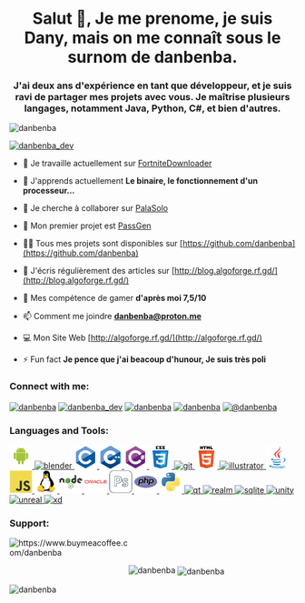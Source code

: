 <h1 align="center">Salut 👋, Je me prenome, je suis Dany, mais on me connaît sous le surnom de danbenba.</h1>
<h3 align="center">J'ai deux ans d'expérience en tant que développeur, et je suis ravi de partager mes projets avec vous. Je maîtrise plusieurs langages, notamment Java, Python, C#, et bien d'autres.</h3>

<p align="left"> <img src="https://komarev.com/ghpvc/?username=danbenba&label=Profile%20views&color=0e75b6&style=flat" alt="danbenba" /> </p>

<p align="left"> <a href="https://twitter.com/danbenba_dev" target="blank"><img src="https://img.shields.io/twitter/follow/danbenba_dev?logo=twitter&style=for-the-badge" alt="danbenba_dev" /></a> </p>

- 🔭 Je travaille actuellement sur [FortniteDownloader](https://github.com/danbenba/fortnitedownloader)

- 🌱 J'apprends actuellement **Le binaire, le fonctionnement d'un processeur...**

- 👯 Je cherche à collaborer sur [PalaSolo](https://github.com/palasolo/palasolo/)

- 🥇 Mon premier projet est [PassGen](https://github.com/danbenba/passgen)

- 👨‍💻 Tous mes projets sont disponibles sur [https://github.com/danbenba](https://github.com/danbenba)

- 📝 J'écris régulièrement des articles sur [http://blog.algoforge.rf.gd/](http://blog.algoforge.rf.gd/)

- 👾 Mes compétence de gamer **d'après moi 7,5/10**

- 📫 Comment me joindre **danbenba@proton.me**

- 💻 Mon Site Web [http://algoforge.rf.gd/](http://algoforge.rf.gd/)

- ⚡ Fun fact **Je pence que j'ai beacoup d'hunour, Je suis très poli**

<h3 align="left">Connect with me:</h3>
<p align="left">
<a href="https://dev.to/danbenba" target="blank"><img align="center" src="https://raw.githubusercontent.com/rahuldkjain/github-profile-readme-generator/master/src/images/icons/Social/devto.svg" alt="danbenba" height="30" width="40" /></a>
<a href="https://twitter.com/danbenba_dev" target="blank"><img align="center" src="https://raw.githubusercontent.com/rahuldkjain/github-profile-readme-generator/master/src/images/icons/Social/twitter.svg" alt="danbenba_dev" height="30" width="40" /></a>
<a href="https://instagram.com/danbenba" target="blank"><img align="center" src="https://raw.githubusercontent.com/rahuldkjain/github-profile-readme-generator/master/src/images/icons/Social/instagram.svg" alt="danbenba" height="30" width="40" /></a>
<a href="https://www.youtube.com/c/danbenba" target="blank"><img align="center" src="https://raw.githubusercontent.com/rahuldkjain/github-profile-readme-generator/master/src/images/icons/Social/youtube.svg" alt="danbenba" height="30" width="40" /></a>
<a href="https://www.hackerearth.com/@danbenba" target="blank"><img align="center" src="https://raw.githubusercontent.com/rahuldkjain/github-profile-readme-generator/master/src/images/icons/Social/hackerearth.svg" alt="@danbenba" height="30" width="40" /></a>
</p>

<h3 align="left">Languages and Tools:</h3>
<p align="left"> <a href="https://developer.android.com" target="_blank" rel="noreferrer"> <img src="https://raw.githubusercontent.com/devicons/devicon/master/icons/android/android-original-wordmark.svg" alt="android" width="40" height="40"/> </a> <a href="https://www.blender.org/" target="_blank" rel="noreferrer"> <img src="https://download.blender.org/branding/community/blender_community_badge_white.svg" alt="blender" width="40" height="40"/> </a> <a href="https://www.cprogramming.com/" target="_blank" rel="noreferrer"> <img src="https://raw.githubusercontent.com/devicons/devicon/master/icons/c/c-original.svg" alt="c" width="40" height="40"/> </a> <a href="https://www.w3schools.com/cpp/" target="_blank" rel="noreferrer"> <img src="https://raw.githubusercontent.com/devicons/devicon/master/icons/cplusplus/cplusplus-original.svg" alt="cplusplus" width="40" height="40"/> </a> <a href="https://www.w3schools.com/cs/" target="_blank" rel="noreferrer"> <img src="https://raw.githubusercontent.com/devicons/devicon/master/icons/csharp/csharp-original.svg" alt="csharp" width="40" height="40"/> </a> <a href="https://www.w3schools.com/css/" target="_blank" rel="noreferrer"> <img src="https://raw.githubusercontent.com/devicons/devicon/master/icons/css3/css3-original-wordmark.svg" alt="css3" width="40" height="40"/> </a> <a href="https://git-scm.com/" target="_blank" rel="noreferrer"> <img src="https://www.vectorlogo.zone/logos/git-scm/git-scm-icon.svg" alt="git" width="40" height="40"/> </a> <a href="https://www.w3.org/html/" target="_blank" rel="noreferrer"> <img src="https://raw.githubusercontent.com/devicons/devicon/master/icons/html5/html5-original-wordmark.svg" alt="html5" width="40" height="40"/> </a> <a href="https://www.adobe.com/in/products/illustrator.html" target="_blank" rel="noreferrer"> <img src="https://www.vectorlogo.zone/logos/adobe_illustrator/adobe_illustrator-icon.svg" alt="illustrator" width="40" height="40"/> </a> <a href="https://www.java.com" target="_blank" rel="noreferrer"> <img src="https://raw.githubusercontent.com/devicons/devicon/master/icons/java/java-original.svg" alt="java" width="40" height="40"/> </a> <a href="https://developer.mozilla.org/en-US/docs/Web/JavaScript" target="_blank" rel="noreferrer"> <img src="https://raw.githubusercontent.com/devicons/devicon/master/icons/javascript/javascript-original.svg" alt="javascript" width="40" height="40"/> </a> <a href="https://www.linux.org/" target="_blank" rel="noreferrer"> <img src="https://raw.githubusercontent.com/devicons/devicon/master/icons/linux/linux-original.svg" alt="linux" width="40" height="40"/> </a> <a href="https://nodejs.org" target="_blank" rel="noreferrer"> <img src="https://raw.githubusercontent.com/devicons/devicon/master/icons/nodejs/nodejs-original-wordmark.svg" alt="nodejs" width="40" height="40"/> </a> <a href="https://www.oracle.com/" target="_blank" rel="noreferrer"> <img src="https://raw.githubusercontent.com/devicons/devicon/master/icons/oracle/oracle-original.svg" alt="oracle" width="40" height="40"/> </a> <a href="https://www.photoshop.com/en" target="_blank" rel="noreferrer"> <img src="https://raw.githubusercontent.com/devicons/devicon/master/icons/photoshop/photoshop-line.svg" alt="photoshop" width="40" height="40"/> </a> <a href="https://www.php.net" target="_blank" rel="noreferrer"> <img src="https://raw.githubusercontent.com/devicons/devicon/master/icons/php/php-original.svg" alt="php" width="40" height="40"/> </a> <a href="https://www.python.org" target="_blank" rel="noreferrer"> <img src="https://raw.githubusercontent.com/devicons/devicon/master/icons/python/python-original.svg" alt="python" width="40" height="40"/> </a> <a href="https://www.qt.io/" target="_blank" rel="noreferrer"> <img src="https://upload.wikimedia.org/wikipedia/commons/0/0b/Qt_logo_2016.svg" alt="qt" width="40" height="40"/> </a> <a href="https://realm.io/" target="_blank" rel="noreferrer"> <img src="https://raw.githubusercontent.com/bestofjs/bestofjs-webui/8665e8c267a0215f3159df28b33c365198101df5/public/logos/realm.svg" alt="realm" width="40" height="40"/> </a> <a href="https://www.sqlite.org/" target="_blank" rel="noreferrer"> <img src="https://www.vectorlogo.zone/logos/sqlite/sqlite-icon.svg" alt="sqlite" width="40" height="40"/> </a> <a href="https://unity.com/" target="_blank" rel="noreferrer"> <img src="https://www.vectorlogo.zone/logos/unity3d/unity3d-icon.svg" alt="unity" width="40" height="40"/> </a> <a href="https://unrealengine.com/" target="_blank" rel="noreferrer"> <img src="https://raw.githubusercontent.com/kenangundogan/fontisto/036b7eca71aab1bef8e6a0518f7329f13ed62f6b/icons/svg/brand/unreal-engine.svg" alt="unreal" width="40" height="40"/> </a> <a href="https://www.adobe.com/products/xd.html" target="_blank" rel="noreferrer"> <img src="https://cdn.worldvectorlogo.com/logos/adobe-xd.svg" alt="xd" width="40" height="40"/> </a> </p>

<h3 align="left">Support:</h3>
<p><a href="https://www.buymeacoffee.com/https://www.buymeacoffee.com/danbenba"> <img align="left" src="https://cdn.buymeacoffee.com/buttons/v2/default-yellow.png" height="50" width="210" alt="https://www.buymeacoffee.com/danbenba" /></a></p><br><br>

<p><img align="left" src="https://github-readme-stats.vercel.app/api/top-langs?username=danbenba&show_icons=true&locale=en&layout=compact" alt="danbenba" /></p>

<p>&nbsp;<img align="center" src="https://github-readme-stats.vercel.app/api?username=danbenba&show_icons=true&locale=en" alt="danbenba" /></p>

<p><img align="center" src="https://github-readme-streak-stats.herokuapp.com/?user=danbenba&" alt="danbenba" /></p>
